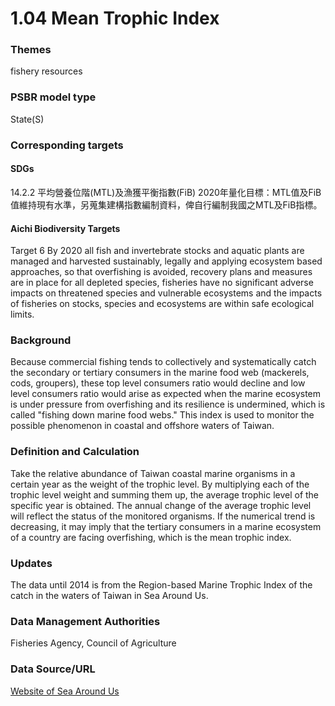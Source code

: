 # 1.04 Mean Trophic Index

<script type="text/javascript" src="http://cdn.mathjax.org/mathjax/latest/MathJax.js?config=TeX-AMS-MML_HTMLorMML"></script>

### Themes
fishery resources
### PSBR model type
State(S)
### Corresponding targets
#### SDGs
14.2.2 平均營養位階(MTL)及漁獲平衡指數(FiB) 2020年量化目標：MTL值及FiB值維持現有水準，另蒐集建構指數編制資料，俾自行編制我國之MTL及FiB指標。
#### Aichi Biodiversity Targets
Target 6 By 2020 all fish and invertebrate stocks and aquatic plants are managed and harvested sustainably, legally and applying ecosystem based approaches, so that overfishing is avoided, recovery plans and measures are in place for all depleted species, fisheries have no significant adverse impacts on threatened species and vulnerable ecosystems and the impacts of fisheries on stocks, species and ecosystems are within safe ecological limits.
### Background
Because commercial fishing tends to collectively and systematically catch the secondary or tertiary consumers in the marine food web (mackerels, cods, groupers), these top level consumers ratio would decline and low level consumers ratio would arise as expected when the marine ecosystem is under pressure from overfishing and its resilience is undermined, which is called "fishing down marine food webs." This index is used to monitor the possible phenomenon in coastal and offshore waters of Taiwan.
### Definition and Calculation
Take the relative abundance of Taiwan coastal marine organisms in a certain year as the weight of the trophic level. By multiplying each of the trophic level weight and summing them up, the average trophic level of the specific year is obtained. The annual change of the average trophic level will reflect the status of the monitored organisms. If the numerical trend is decreasing, it may imply that the tertiary consumers in a marine ecosystem of a country are facing overfishing, which is the mean trophic index.
### Updates
The data until 2014 is from the Region-based Marine Trophic Index of the catch in the waters of Taiwan in Sea Around Us.
### Data Management Authorities
Fisheries Agency, Council of Agriculture
### Data Source/URL
[Website of Sea Around Us](http://www.seaaroundus.org/)